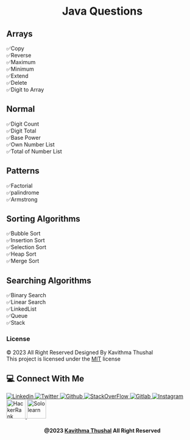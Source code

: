 <div align="center">

# Java Questions

</div>

## Arrays

✅Copy</br>
✅Reverse</br>
✅Maximum</br>
✅Minimum</br>
✅Extend</br>
✅Delete</br>
✅Digit to Array</br>

## Normal

✅Digit Count</br>
✅Digit Total</br>
✅Base Power</br>
✅Own Number List</br>
✅Total of Number List</br>

## Patterns

✅Factorial</br>
✅palindrome</br>
✅Armstrong</br>

## Sorting Algorithms

✅Bubble Sort</br>
✅Insertion Sort</br>
✅Selection Sort</br>
✅Heap Sort</br>
✅Merge Sort</br>

## Searching Algorithms

✅Binary Search</br>
✅Linear Search</br>
✅LinkedList</br>
✅Queue</br>
✅Stack</br>

### License

© 2023 All Right Reserved Designed By Kavithma Thushal<br/>
This project is licensed under the [MIT](LICENSE) license

## 💻 Connect With Me

<p align="left">
    <a href="https://www.linkedin.com/in/kavithma-thushal-3b8a92260/" target="_blank">
    <img src="https://skillicons.dev/icons?i=linkedin" alt="Linkedin"/>
    </a>
    <a href="https://twitter.com/Thushal451" target="_blank">
    <img src="https://skillicons.dev/icons?i=twitter" alt="Twitter"/>
    </a>
    <a href="https://github.com/Thushal2001" target="_blank">
    <img src="https://skillicons.dev/icons?i=github" alt="Github"/>
    </a>
    <a href="https://stackoverflow.com/users/21296342/kavithma-thushal?tab=profile" target="blank">
    <img src="https://skillicons.dev/icons?i=stackoverflow" alt="StackOverFlow"/>
    </a>
    <a href="https://gitlab.com/kavithmathushal9007" target="_blank">
    <img src="https://skillicons.dev/icons?i=gitlab" alt="Gitlab"/>
    </a>
    <a href="https://www.instagram.com/" target="_blank">
    <img src="https://skillicons.dev/icons?i=instagram" alt="Instagram"/>
    </a>
    <a href="https://www.hackerrank.com/kavithmathushal?hr_r=1" target="blank">
    <img src="https://raw.githubusercontent.com/rahuldkjain/github-profile-readme-generator/master/src/images/icons/Social/hackerrank.svg" style="width: 50px; height: 50px" alt="HackerRank"/>
    </a>
    <a href="https://www.sololearn.com/profile/27533547" target="blank">
    <img src="https://github.com/Thushal2001/Thushal2001/blob/main/Github/sololearn.webp" style="width: 50px; height: 50px" alt="Sololearn"/>
    </a>
</p>

<div align="center">

#### @2023 [Kavithma Thushal](https://github.com/Thushal2001) All Right Reserved

</div>